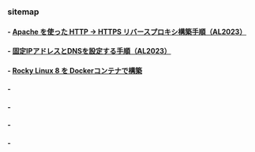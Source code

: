 ### sitemap

#### - [Apache を使った HTTP → HTTPS リバースプロキシ構築手順（AL2023）](https://techmsy.github.io/technote/rvproxy)
#### - [固定IPアドレスとDNSを設定する手順（AL2023）](https://techmsy.github.io/technote/ipaddress)
#### - [Rocky Linux 8 を Dockerコンテナで構築](https://techmsy.github.io/technote/rockylinux8)
#### - []()
#### - []()
#### - []()
#### - []()
